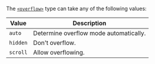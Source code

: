 The [`<overflow>`](/css_types/overflow) type can take any of the following values:

| Value    | Description                            |
|----------|----------------------------------------|
| `auto`   | Determine overflow mode automatically. |
| `hidden` | Don't overflow.                        |
| `scroll` | Allow overflowing.                     |
